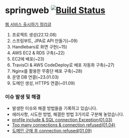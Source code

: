 # springweb [![Build Status](https://app.travis-ci.com/kimgun95/springweb.svg?branch=master)](https://app.travis-ci.com/kimgun95/springweb)

[웹 서비스 출시하기 정리글](https://obtainable-poppyseed-72e.notion.site/e4dff969a71e41b0a3a7f3952f0da8c5)
1. 프로젝트 생성(22.12.08)
2. 스프링부트, JPA로 API 만들기(~09)
3. Handlebars로 화면 구현(~15)
4. AWS EC2 & RDS 구축(~22)
5. EC2에 배포(~23)
6. TravisCI & AWS CodeDeploy로 배포 자동화 구축(~27)
7. Nginx를 활용한 무중단 배포 구축(~28)
8. 운영 DB 연결(~23.01.03)
9. 도메인 생성, HTTPS 연결(~01.09)

### 이슈 발생 및 해결
- 발생한 이슈와 해결 방법들을 기록하고 있습니다.
- 에러사항, 시도한 방법, 해결한 방법 3가지로 구분해 놓았습니다.
- [profile include & SQL connection Exception(01.03)](https://obtainable-poppyseed-72e.notion.site/profile-include-SQL-connection-Exception-a610f6ddd52749c8b4898c79a7bdbf18)
- [Too many connections & connection refused(01.04)](https://obtainable-poppyseed-72e.notion.site/Too-many-connections-connection-refused-6ba6802df0a24c258ba8099e845e7156)
- [도메인 구매 후 connection refused(01.09)](https://obtainable-poppyseed-72e.notion.site/connection-refused-144e4bf81ffe4a62b3938e52be4c260a)
